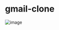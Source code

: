 # gmail-clone

![image](https://user-images.githubusercontent.com/65042690/191528740-a8b92f2a-4d39-46a4-9107-da7c4a1f0f62.png)

